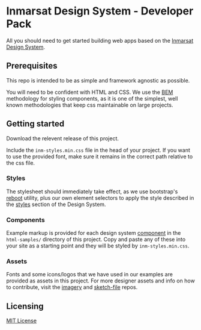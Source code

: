 # Inmarsat Design System - Developer Pack

All you should need to get started building web apps based on the [Inmarsat Design System](https://design.inmarsat.com/).

## Prerequisites

This repo is intended to be as simple and framework agnostic as possible.

You will need to be confident with HTML and CSS. We use the [BEM](http://getbem.com/) methodology for styling components, as it is one of the simplest, well known methodologies that keep css maintainable on large projects.

## Getting started

Download the relevent release of this project.

Include the `inm-styles.min.css` file in the head of your project. If you want to use the provided font, make sure it remains in the correct path relative to the css file.

### Styles

The stylesheet should immediately take effect, as we use bootstrap's [reboot](https://getbootstrap.com/docs/4.0/content/reboot/) utility, plus our own element selectors to apply the style described in the [styles](https://design.inmarsat.com/styles) section of the Design System.

### Components

Example markup is provided for each design system [component](https://design.inmarsat.com/components) in the `html-samples/` directory of this project.
Copy and paste any of these into your site as a starting point and they will be styled by `inm-styles.min.css`.

### Assets

Fonts and some icons/logos that we have used in our examples are provided as assets in this project. For more designer assets and info on how to contribute, visit the [imagery](https://github.com/Inmarsat-Design/imagery) and [sketch-file](https://github.com/Inmarsat-Design/sketch-file) repos.

## Licensing

[MIT License](/LICENSE)
